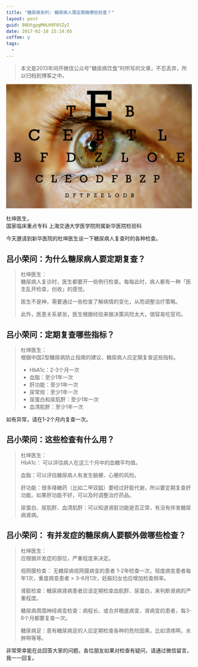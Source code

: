 ```yaml
---
title: "糖尿病系列: 糖尿病人需定期做哪些检查？"
layout: post
guid: 8NUtgpgMHLH9F6SZyI
date: 2017-02-10 15:14:05
coffee: y
tags:
  - 
---
```


> 本文是2013年间开微信公众号"糖尿病饮食"时所写的文章，不忍丢弃，所以归档到博客之中。

![](/media/files/2017/2017-02-10-examination-banner.png)

杜坤医生，    
国家临床重点专科
上海交通大学医学院附属新华医院检验科  

今天邀请到新华医院的杜坤医生谈一下糖尿病人复查时的各种检查。

## 吕小荣问：**为什么糖尿病人要定期复查**？

> 杜坤医生：  
> 糖尿病人复诊时，医生都要开一些例行检查。每每此时，病人都有一种「医生乱开检查，创收」的感觉。
> 
> 医生不是神，需要通过一些检查了解病情的变化，从而调整治疗策略。
> 
> 此外，医患关系紧张，医生根据经验来做决策风险太大，很容易吃官司。

## 吕小荣问：**定期复查哪些指标**？

> 杜坤医生：  
> 根据中国2型糖尿病防止指南的建议，糖尿病人应定期复查这些指标。
> 
> * HbA1c：2-3个月一次
> * 血脂：至少1年一次
> * 肝功能：至少1年一次
> * 尿常规：至少1年一次
> * 尿蛋白和尿肌酐：至少1年一次
> * 血清肌酐：至少1年一次

如有异常，请在1-2个月内复查一次。

## 吕小荣问：这些检查有什么用？

> 杜坤医生：  
> HbA1c： 可以评估病人在这三个月中的血糖平均值。
> 
> 血脂：可以评估糖尿病人有发生脑梗、心梗的风险。
> 
> 肝功能：很多降糖药（比如二甲双胍）要经过肝脏代谢，所以要定期复查肝功能。如果肝功能不好，可以及时调整治疗药品。
> 
> 尿蛋白、尿肌酐、血清肌酐：可以知道肾脏功能是否正常，有没有伴发糖尿病肾病。


## 吕小荣问： **有并发症的糖尿病人要额外做哪些检查**？

> 杜坤医生：    
> 应根据并发症的部位，严重程度来决定。
> 
> 视网膜检查： 无糖尿病视网膜病变的患者 1-2年检查一次，轻度病变患者每年1次，重度病变患者 > 3-6月1次，妊娠妇女也应增加检查频率。
> 
> 肾脏检查：糖尿病肾病患者应该定期检查血肌酐、尿蛋白，来判断肾病的严重程度。
> 
> 糖尿病周围神经病变检查：病程长、或合并眼底病变、肾病变的患者，每3-6个月都要复查一次。
> 
> 糖尿病足：患有糖尿病足的人应定期检查各种的危险因素，比如溃疡啊，水肿啊等等。 


非常荣幸能在此回答大家的问题，各位朋友如果对检查有疑问，请通过微信留言，我一一回复。
